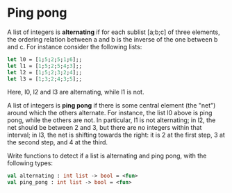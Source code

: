 # Ping pong

A list of integers is **alternating** if for each sublist [a;b;c] of three elements, the ordering relation between a and b is the inverse of the one between b and c.
For instance consider the following lists:
```ocaml
let l0 = [1;5;2;5;1;6];;
let l1 = [1;5;2;5;4;3];;
let l2 = [1;5;2;3;2;4];;
let l3 = [1;3;2;4;3;5];;
```
Here, l0, l2 and l3 are alternating, while l1 is not.

A list of integers is **ping pong** if there is some central element
(the "net") around which the others alternate.
For instance, the list l0 above is ping pong, while the others are not.
In particular,
l1 is not alternating;
in l2, the net should be between 2 and 3,
but there are no integers within that interval;
in l3, the net is shifting towards the right: it is 2 at the first step,
3 at the second step, and 4 at the third.

Write functions to detect if a list is alternating and ping pong, with the following types:
```ocaml
val alternating : int list -> bool = <fun>
val ping_pong : int list -> bool = <fun>
```
